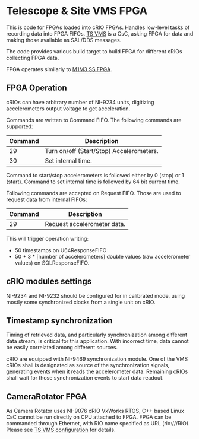 # Telescope & Site VMS FPGA

This is code for FPGAs loaded into cRIO FPGAs. Handles low-level tasks of
recording data into FPGA FIFOs. [TS VMS](https://github.com/lsst-ts/ts_vms) is
a CsC, asking FPGA for data and making those available as SAL/DDS messages.

The code provides various build target to build FPGA for different cRIOs
collecting FPGA data.

FPGA operates similarly to [M1M3 SS
FPGA](https://github.com/lsst-ts/ts_m1m3supportfpga). 

## FPGA Operation

cRIOs can have arbitrary number of NI-9234 units, digitizing accelerometers
output voltage to get acceleration.

Commands are written to Command FIFO. The following commands are supported:

| Command | Description                                          |
| ------- | ---------------------------------------------------- |
| 29      | Turn on/off (Start/Stop) Accelerometers.             |
| 30      | Set internal time.                                   |

Command to start/stop accelerometers is followed either by 0 (stop) or 1
(start). Command to set internal time is followed by 64 bit current time.

Following commands are accepted on Request FIFO. Those are used to request data
from internal FIFOs:

| Command | Description                                          |
| ------- | ---------------------------------------------------- |
| 29      | Request accelerometer data.                          |

This will trigger operation writing:

- 50 timestamps on U64ResponseFIFO
- 50 * 3 * [number of accelerometers] double values (raw accelerometer values) on SQLResponseFIFO.

## cRIO modules settings

NI-9234 and NI-9232 should be configured for in calibrated mode, using mostly
some synchronized clocks from a single unit on cRIO.

## Timestamp synchronization

Timing of retrieved data, and particularly synchronization among different data
stream, is critical for this application. With incorrect time, data cannot be
easily correlated among different sources.

cRIO are equipped with NI-9469 synchronization module. One of the VMS cRIOs
shall is designated as source of the synchronization signals, generating events
when it reads the accelerometer data. Remaining cRIOs shall wait for those
synchronization events to start data readout.

## CameraRotator FPGA

As Camera Rotator uses NI-9076 cRIO VxWorks RTOS, C++ based Linux CsC cannot be
run directly on CPU attached to FPGA. FPGA can be commanded through Ethernet,
with RIO name specified as URL (rio://<ip-address>/RIO). Please see [TS VMS
configuration](https://github.com/lsst-ts/ts_vms/master/SettingFiles/CameraRotator/VMSApplicationSettings.yaml)
for details.
